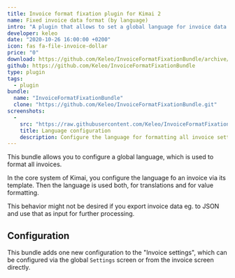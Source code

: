 ```yaml
---
title: Invoice format fixation plugin for Kimai 2
name: Fixed invoice data format (by language)
intro: "A plugin that allows to set a global language for invoice data formats"
developer: keleo
date: "2020-10-26 16:00:00 +0200"
icon: fas fa-file-invoice-dollar
price: "0"
download: https://github.com/Keleo/InvoiceFormatFixationBundle/archive/master.zip
github: https://github.com/Keleo/InvoiceFormatFixationBundle
type: plugin
tags:
  - plugin
bundle:
  name: "InvoiceFormatFixationBundle"
  clone: "https://github.com/Keleo/InvoiceFormatFixationBundle.git" 
screenshots:
  - 
    src: "https://raw.githubusercontent.com/Keleo/InvoiceFormatFixationBundle/master/screenshot.png"
    title: Language configuration
    description: Configure the language for formatting all invoice settings 
---
```


This bundle allows you to configure a global language, which is used to format all invoices.

In the core system of Kimai, you configure the language fo an invoice via its template. 
Then the language is used both, for translations and for value formatting.

This behavior might not be desired if you export invoice data eg. to JSON and use that as input for further processing.

## Configuration

This bundle adds one new configuration to the "Invoice settings", which can be configured via the global `Settings` 
screen or from the invoice screen directly.
